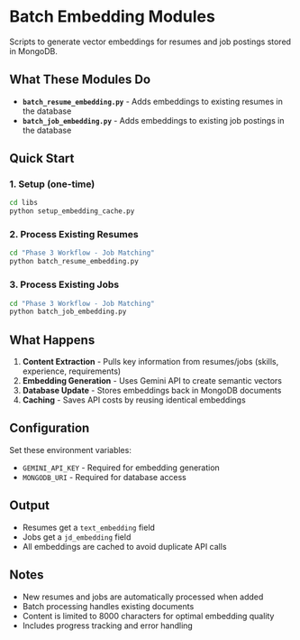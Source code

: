 # Batch Embedding Modules

Scripts to generate vector embeddings for resumes and job postings stored in MongoDB.

## What These Modules Do

- **`batch_resume_embedding.py`** - Adds embeddings to existing resumes in the database
- **`batch_job_embedding.py`** - Adds embeddings to existing job postings in the database

## Quick Start

### 1. Setup (one-time)
```bash
cd libs
python setup_embedding_cache.py
```

### 2. Process Existing Resumes
```bash
cd "Phase 3 Workflow - Job Matching"
python batch_resume_embedding.py
```

### 3. Process Existing Jobs
```bash
cd "Phase 3 Workflow - Job Matching"
python batch_job_embedding.py
```

## What Happens

1. **Content Extraction** - Pulls key information from resumes/jobs (skills, experience, requirements)
2. **Embedding Generation** - Uses Gemini API to create semantic vectors
3. **Database Update** - Stores embeddings back in MongoDB documents
4. **Caching** - Saves API costs by reusing identical embeddings

## Configuration

Set these environment variables:
- `GEMINI_API_KEY` - Required for embedding generation
- `MONGODB_URI` - Required for database access

## Output

- Resumes get a `text_embedding` field
- Jobs get a `jd_embedding` field
- All embeddings are cached to avoid duplicate API calls

## Notes

- New resumes and jobs are automatically processed when added
- Batch processing handles existing documents
- Content is limited to 8000 characters for optimal embedding quality
- Includes progress tracking and error handling
